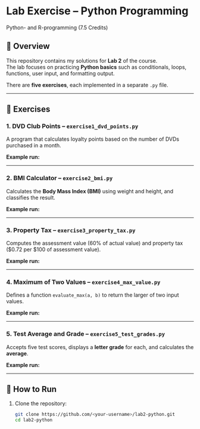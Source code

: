 # Lab Exercise – Python Programming
Python- and R-programming (7.5 Credits)  

## 📌 Overview  
This repository contains my solutions for **Lab 2** of the course.  
The lab focuses on practicing **Python basics** such as conditionals, loops, functions, user input, and formatting output.  

There are **five exercises**, each implemented in a separate `.py` file.  

---

## 📝 Exercises  

### 1. DVD Club Points – `exercise1_dvd_points.py`  
A program that calculates loyalty points based on the number of DVDs purchased in a month.  

**Example run:**  


---

### 2. BMI Calculator – `exercise2_bmi.py`  
Calculates the **Body Mass Index (BMI)** using weight and height, and classifies the result.  

**Example run:**  



---

### 3. Property Tax – `exercise3_property_tax.py`  
Computes the assessment value (60% of actual value) and property tax ($0.72 per $100 of assessment value).  

**Example run:**  


---

### 4. Maximum of Two Values – `exercise4_max_value.py`  
Defines a function `evaluate_max(a, b)` to return the larger of two input values.  

**Example run:**  


---

### 5. Test Average and Grade – `exercise5_test_grades.py`  
Accepts five test scores, displays a **letter grade** for each, and calculates the **average**.  

**Example run:**  


---

## 🚀 How to Run  

1. Clone the repository:  
   ```bash
   git clone https://github.com/<your-username>/lab2-python.git
   cd lab2-python
